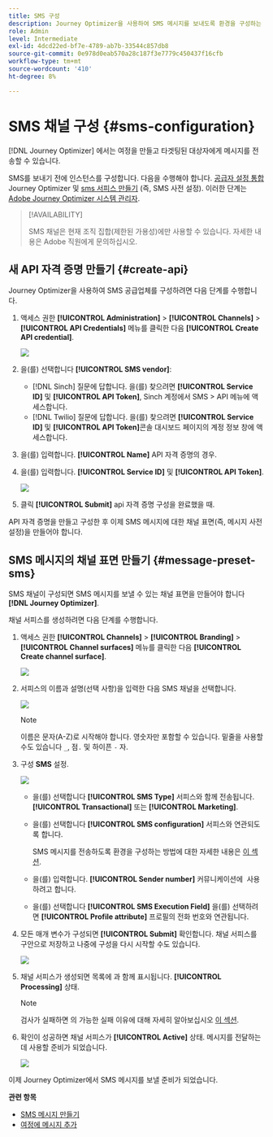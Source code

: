 ```yaml
---
title: SMS 구성
description: Journey Optimizer을 사용하여 SMS 메시지를 보내도록 환경을 구성하는 방법을 알아봅니다
role: Admin
level: Intermediate
exl-id: 4dcd22ed-bf7e-4789-ab7b-33544c857db8
source-git-commit: 0e978d0eab570a28c187f3e7779c450437f16cfb
workflow-type: tm+mt
source-wordcount: '410'
ht-degree: 8%

---
```


# SMS 채널 구성 {#sms-configuration}

[!DNL Journey Optimizer] 에서는 여정을 만들고 타겟팅된 대상자에게 메시지를 전송할 수 있습니다.

SMS를 보내기 전에 인스턴스를 구성합니다. 다음을 수행해야 합니다. [공급자 설정 통합](#create-api) Journey Optimizer 및 [sms 서피스 만들기](#message-preset-sms) (즉, SMS 사전 설정). 이러한 단계는 [Adobe Journey Optimizer 시스템 관리자](../start/path/administrator.md).

>[!AVAILABILITY]
>
>SMS 채널은 현재 조직 집합(제한된 가용성)에만 사용할 수 있습니다. 자세한 내용은 Adobe 직원에게 문의하십시오.

## 새 API 자격 증명 만들기 {#create-api}

Journey Optimizer을 사용하여 SMS 공급업체를 구성하려면 다음 단계를 수행합니다.

1. 액세스 권한 **[!UICONTROL Administration]** > **[!UICONTROL Channels]** > **[!UICONTROL API Credentials]** 메뉴를 클릭한 다음 **[!UICONTROL Create API credential]**.

   ![](assets/sms_4.png)

1. 을(를) 선택합니다 **[!UICONTROL SMS vendor]**:

   * [!DNL Sinch] 질문에 답합니다. 을(를) 찾으려면 **[!UICONTROL Service ID]** 및 **[!UICONTROL API Token]**, Sinch 계정에서 SMS > API 메뉴에 액세스합니다.
   * [!DNL Twilio] 질문에 답합니다. 을(를) 찾으려면 **[!UICONTROL Service ID]** 및 **[!UICONTROL API Token]**&#x200B;콘솔 대시보드 페이지의 계정 정보 창에 액세스합니다.

1. 을(를) 입력합니다. **[!UICONTROL Name]** API 자격 증명의 경우.

1. 을(를) 입력합니다. **[!UICONTROL Service ID]** 및 **[!UICONTROL API Token]**.

   ![](assets/sms_5.png)

1. 클릭 **[!UICONTROL Submit]** api 자격 증명 구성을 완료했을 때.

API 자격 증명을 만들고 구성한 후 이제 SMS 메시지에 대한 채널 표면(즉, 메시지 사전 설정)을 만들어야 합니다.

## SMS 메시지의 채널 표면 만들기 {#message-preset-sms}

SMS 채널이 구성되면 SMS 메시지를 보낼 수 있는 채널 표면을 만들어야 합니다 **[!DNL Journey Optimizer]**.

채널 서피스를 생성하려면 다음 단계를 수행합니다.

1. 액세스 권한 **[!UICONTROL Channels]** > **[!UICONTROL Branding]** > **[!UICONTROL Channel surfaces]** 메뉴를 클릭한 다음 **[!UICONTROL Create channel surface]**.

   ![](assets/preset-create.png)

1. 서피스의 이름과 설명(선택 사항)을 입력한 다음 SMS 채널을 선택합니다.

   ![](assets/sms_preset.png)

   >[!NOTE]
   >
   > 이름은 문자(A-Z)로 시작해야 합니다. 영숫자만 포함할 수 있습니다. 밑줄을 사용할 수도 있습니다 `_`, 점`.` 및 하이픈 `-` 자.

1. 구성 **SMS** 설정.

   ![](assets/preset-sms.png)

   * 을(를) 선택합니다 **[!UICONTROL SMS Type]** 서피스와 함께 전송됩니다. **[!UICONTROL Transactional]** 또는 **[!UICONTROL Marketing]**.

   * 을(를) 선택합니다 **[!UICONTROL SMS configuration]** 서피스와 연관되도록 합니다.

      SMS 메시지를 전송하도록 환경을 구성하는 방법에 대한 자세한 내용은 [이 섹션](#create-api).

   * 을(를) 입력합니다. **[!UICONTROL Sender number]** 커뮤니케이션에 &#x200B; 사용하려고 합니다.

   * 을(를) 선택합니다 **[!UICONTROL SMS Execution Field]** 을(를) 선택하려면 **[!UICONTROL Profile attribute]** 프로필의 전화 번호와 연관됩니다.

1. 모든 매개 변수가 구성되면 **[!UICONTROL Submit]** 확인합니다. 채널 서피스를 구안으로 저장하고 나중에 구성을 다시 시작할 수도 있습니다.

   ![](assets/sms_preset_2.png)

1. 채널 서피스가 생성되면 목록에 과 함께 표시됩니다. **[!UICONTROL Processing]** 상태.

   >[!NOTE]
   >
   >검사가 실패하면 의 가능한 실패 이유에 대해 자세히 알아보십시오 [이 섹션](#monitor-message-presets).

1. 확인이 성공하면 채널 서피스가 **[!UICONTROL Active]** 상태. 메시지를 전달하는 데 사용할 준비가 되었습니다.

   ![](assets/preset-active.png)

이제 Journey Optimizer에서 SMS 메시지를 보낼 준비가 되었습니다.

**관련 항목**

* [SMS 메시지 만들기](../messages/create-sms.md)
* [여정에 메시지 추가](../building-journeys/journeys-message.md)
